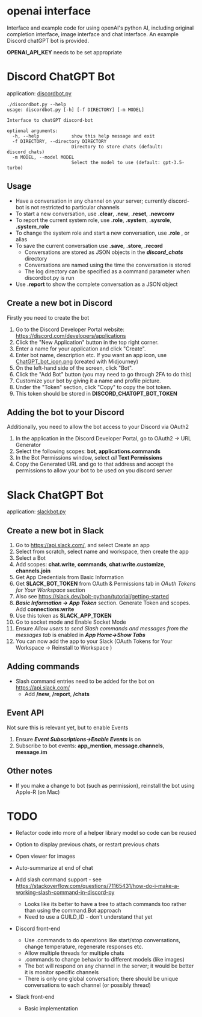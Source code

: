 # openai interface

Interface and example code for using openAI's python AI, including original completion interface,
image interface and chat interface. An example Discord chatGPT bot is provided.

**OPENAI_API_KEY** needs to be set appropriate

# Discord ChatGPT Bot

application: [discordbot.py](discordbot.py)

```
./discordbot.py --help
usage: discordbot.py [-h] [-f DIRECTORY] [-m MODEL]

Interface to chatGPT discord-bot

optional arguments:
  -h, --help            show this help message and exit
  -f DIRECTORY, --directory DIRECTORY
                        Directory to store chats (default: discord_chats)
  -m MODEL, --model MODEL
                        Select the model to use (default: gpt-3.5-turbo)
```

## Usage

* Have a conversation in any channel on your server; currently discord-bot is not restricted to particular channels
* To start a new conversation, use **.clear**, **.new**, **.reset**, **.newconv**
* To report the current system role, use **.role**, **.system**, **.sysrole**, **.system_role**
* To change the system role and start a new conversation, use **.role** _<system role info>_, or alias
* To save the current conversation use **.save**, **.store**, **.record**
  * Conversations are stored as JSON objects in the _**discord_chats**_ directory
  * Conversations are named using the time the conversation is stored
  * The log directory can be specified as a command parameter when discordbot.py is run
* Use **.report** to show the complete conversation as a JSON object

## Create a new bot in Discord

Firstly you need to create the bot

1. Go to the Discord Developer Portal website: https://discord.com/developers/applications
2. Click the "New Application" button in the top right corner.
3. Enter a name for your application and click "Create".
4. Enter bot name, description etc. If you want an app icon, use [ChatGPT_bot_icon.png](resources/ChatGPT_bot_icon.png) (created with Midjourney)
5. On the left-hand side of the screen, click "Bot".
6. Click the "Add Bot" button (you may need to go through 2FA to do this)
7. Customize your bot by giving it a name and profile picture.
8. Under the "Token" section, click "Copy" to copy the bot token. 
9. This token should be stored in **DISCORD_CHATGPT_BOT_TOKEN**

## Adding the bot to your Discord

Additionally, you need to allow the bot access to your Discord via OAuth2

1. In the application in the Discord Developer Portal, go to OAuth2 -> URL Generator
2. Select the following scopes: **bot**, **applications.commands**
3. In the Bot Permissions window, select _all_ **Text Permissions**
4. Copy the Generated URL and go to that address and accept the permissions to allow your bot to be used on you discord server

# Slack ChatGPT Bot 

application: [slackbot.py](slackbot.py)

## Create a new bot in Slack

1. Go to https://api.slack.com/, and select Create an app
2. Select from scratch, select name and workspace, then create the app
3. Select a Bot
4. Add scopes: **chat.write**, **commands**, **chat:write.customize**, **channels.join**
5. Get App Credentials from Basic Information
6. Get **SLACK_BOT_TOKEN** from OAuth & Permissions tab in _OAuth Tokens for Your Workspace_ section
7. Also see https://slack.dev/bolt-python/tutorial/getting-started
8. _**Basic Information -> App Token**_ section. Generate Token and scopes. Add **connections:write**
9. Use this token as **SLACK_APP_TOKEN**
10. Go to socket mode and Enable Socket Mode
11. Ensure _Allow users to send Slash commands and messages from the messages tab_ is enabled in _**App Home->Show Tabs**_
12. You can now add the app to your Slack (OAuth Tokens for Your Workspace -> Reinstall to Workspace )

## Adding commands

* Slash command entries need to be added for the bot on https://api.slack.com/
  * Add **/new**, **/report**, **/chats**

## Event API

Not sure this is relevant yet, but to enable Events

1. Ensure **_Event Subscriptions->Enable Events_** is on
2. Subscribe to bot events: **app_mention**, **message.channels**, **message.im**

## Other notes

* If you make a change to bot (such as permission), reinstall the bot using Apple-R (on Mac)

# TODO

* Refactor code into more of a helper library model so code can be reused
* Option to display previous chats, or restart previous chats
* Open viewer for images
* Auto-summarize at end of chat
* Add slash command support - see https://stackoverflow.com/questions/71165431/how-do-i-make-a-working-slash-command-in-discord-py
  * Looks like its better to have a tree to attach commands too rather than using the command.Bot approach
  * Need to use a GUILD_ID - don't understand that yet

* Discord front-end
  * Use .commands to do operations like start/stop conversations, change temperature, regenerate responses etc.
  * Allow multiple threads for multiple chats
  * .commands to change behavior to different models (like images)
  * The bot will respond on any channel in the server; it would be better it is monitor specific channels
  * There is only one global conversation; there should be unique conversations to each channel (or possibly thread)

* Slack front-end
  * Basic implementation
